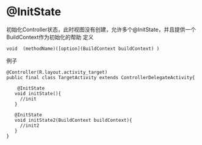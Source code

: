 # @InitState
初始化Controller状态，此时视图没有创建，允许多个@InitState，并且提供一个BuildContext作为初始化的帮助
定义
```
void  (methodName)([option](BuildContext buildContext) )
```
例子
```
@Controller(R.layout.activity_target)
public final class TargetActivity extends ControllerDelegateActivity{

    @InitState
   void initState(){
     //init
   }
   
   @InitState
   void initState2(BuildContext buildContext){
     //init2
   }
}

```
